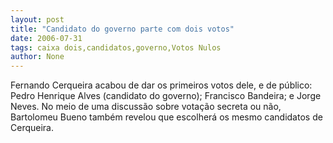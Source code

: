 ```yaml
---
layout: post
title: "Candidato do governo parte com dois votos"
date: 2006-07-31
tags: caixa dois,candidatos,governo,Votos Nulos
author: None
---
```


Fernando Cerqueira acabou de dar os primeiros votos dele, e de público: Pedro Henrique Alves (candidato do governo); Francisco Bandeira; e Jorge Neves.
No meio de uma discussão sobre votação secreta ou não, Bartolomeu Bueno também revelou que escolherá os mesmo candidatos de Cerqueira. 